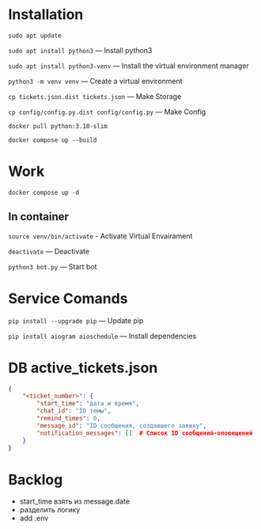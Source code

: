 # Installation
`sudo apt update`

`sudo apt install python3` — Install python3

`sudo apt install python3-venv` — Install the virtual environment manager

`python3 -m venv venv` — Create a virtual environment

`cp tickets.json.dist tickets.json` — Make Storage

`cp config/config.py.dist config/config.py` — Make Config

`docker pull python:3.10-slim`

`docker compose up --build`


# Work

`docker compose up -d`

## In container

`source venv/bin/activate` - Activate Virtual Envairament

`deactivate` — Deactivate

`python3 bot.py` — Start bot

# Service Comands
`pip install --upgrade pip` — Update pip

`pip install aiogram aioschedule` — Install dependencies

# DB active_tickets.json
```json
{
    "<ticket_number>": {
        "start_time": "дата и время",
        "chat_id": "ID темы",
        "remind_times": 0,
        "message_id": "ID сообщения, создавшего заявку",
        "notification_messages": []  # Список ID сообщений-оповещений
    }
}
```

# Backlog

- start_time взять из message.date
- разделить логику
- add .env